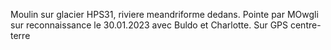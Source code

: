 Moulin sur glacier HPS31, riviere meandriforme dedans. Pointe par MOwgli sur reconnaissance le 30.01.2023 avec Buldo et Charlotte. Sur GPS centre-terre